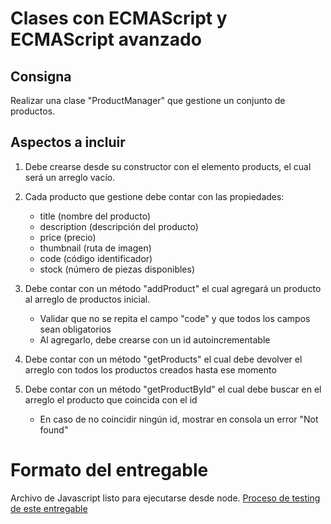 # Clases con ECMAScript y ECMAScript avanzado

## Consigna

Realizar una clase "ProductManager" que gestione un conjunto de productos.

## Aspectos a incluir

1. Debe crearse desde su constructor con el elemento products, el cual será un arreglo vacío.

2. Cada producto que gestione debe contar con las propiedades:
    - title (nombre del producto)
    - description (descripción del producto)
    - price (precio)
    - thumbnail (ruta de imagen)
    - code (código identificador)
    - stock (número de piezas disponibles)

3. Debe contar con un método "addProduct" el cual agregará un producto al arreglo de productos inicial.
    - Validar que no se repita el campo "code" y que todos los campos sean obligatorios
    - Al agregarlo, debe crearse con un id autoincrementable
4. Debe contar con un método "getProducts" el cual debe devolver el arreglo con todos los productos creados hasta ese momento

5. Debe contar con un método "getProductById" el cual debe buscar en el arreglo el producto que coincida con el id
    - En caso de no coincidir ningún id, mostrar en consola un error "Not found"


# Formato del entregable

Archivo de Javascript listo para ejecutarse desde node.
[Proceso de testing de este entregable](https://docs.google.com/document/d/1RUkOh3sNySZWtLnj4sI6uy1Ecu7q0WfpySXRvgi5kn4/edit#)
